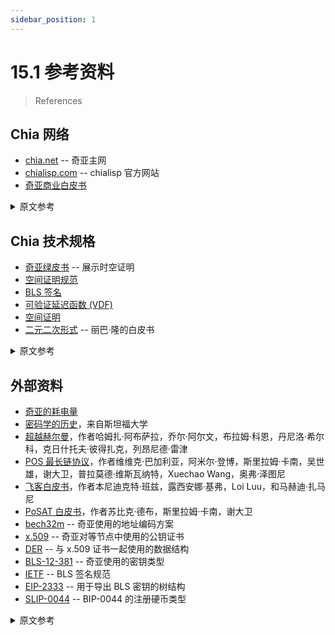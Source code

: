 ```yaml
---
sidebar_position: 1
---
```


# 15.1 参考资料

> References

## Chia 网络

* [chia.net](https://www.chia.net/) -- 奇亚主网
* [chialisp.com](https://chialisp.com) -- chialisp 官方网站
* [奇亚商业白皮书](https://www.chia.net/whitepaper "Chia's business white paper")

<details>
<summary>原文参考</summary>

- ## Chia Network

* [chia.net](https://www.chia.net/) -- Chia's main website
* [chialisp.com](https://chialisp.com) -- the official chialisp website
* [Chia's business white paper](https://www.chia.net/whitepaper "Chia's business white paper")

</details>

## Chia 技术规格

* [奇亚绿皮书](https://www.chia.net/assets/ChiaGreenPaper.pdf "Chia's Green Paper") -- 展示时空证明
* [空间证明规范](https://www.chia.net/assets/Chia_Proof_of_Space_Construction_v1.1.pdf)
* [BLS 签名](https://github.com/Chia-Network/bls-signatures "Chia's BLS Signatures on GitHub")
* [可验证延迟函数 (VDF)](https://github.com/Chia-Network/chiavdf "Chia's VDF on GitHub")
* [空间证明](https://github.com/Chia-Network/chiapos "Chia's Proof of Space repository on GitHub")
* [二元二次形式](https://github.com/Chia-Network/vdf-competition/blob/main/classgroups.pdf "Binary quadratic forms white paper, by Lipa Long") -- 丽巴·隆的白皮书

<details>
<summary>原文参考</summary>

- ## Chia's Technical Specs

* [Chia's green paper](https://www.chia.net/assets/ChiaGreenPaper.pdf "Chia's Green Paper") -- showcases Proofs of Space and Time
* [Proofs of Space specification](https://www.chia.net/assets/Chia_Proof_of_Space_Construction_v1.1.pdf)
* [BLS Signatures](https://github.com/Chia-Network/bls-signatures "Chia's BLS Signatures on GitHub")
* [Verifiable Delay Function (VDF)](https://github.com/Chia-Network/chiavdf "Chia's VDF on GitHub")
* [Proofs of Space](https://github.com/Chia-Network/chiapos "Chia's Proof of Space repository on GitHub")
* [Binary Quadratic Forms](https://github.com/Chia-Network/vdf-competition/blob/main/classgroups.pdf "Binary quadratic forms white paper, by Lipa Long") -- a white paper by Lipa Long

</details>

## 外部资料

* [奇亚的耗电量](https://chiapower.org "Chia's energy consumption statistics")
* [密码学的历史](https://cs.stanford.edu/people/eroberts/courses/soco/projects/public-key-cryptography/history.html#:~:text=The%20idea%20of%20public%20key,known%20as%20the%20knapsack%20problem)，来自斯坦福大学
* [超越赫尔曼](https://eprint.iacr.org/2017/893.pdf "Beyond Hellman's Time-Memory Trade Offs with Applications to Proofs of Space")，作者哈姆扎·阿布萨拉，乔尔·阿尔文，布拉姆·科恩，丹尼洛·希尔科，克日什托夫·彼得扎克，列昂尼德·雷津
* [POS 最长链协议](http://tselab.stanford.edu/downloads/PoS_LC_SBC2020.pdf)，作者维维克·巴加利亚，阿米尔·登博，斯里拉姆·卡南，吴世雄，谢大卫，普拉莫德·维斯瓦纳特，Xuechao Wang，奥弗·泽图尼
* [飞客白皮书](https://eprint.iacr.org/2019/226.pdf)，作者本尼迪克特·班兹，露西安娜·基弗，Loi Luu，和马赫迪·扎马尼
* [PoSAT 白皮书](https://arxiv.org/abs/2010.08154)，作者苏比克·德布，斯里拉姆·卡南，谢大卫
* [bech32m](https://github.com/bitcoin/bips/blob/master/bip-0350.mediawiki) -- 奇亚使用的地址编码方案
* [x.509](https://en.wikipedia.org/wiki/X.509) -- 奇亚对等节点中使用的公钥证书
* [DER](https://wiki.openssl.org/index.php/DER) -- 与 x.509 证书一起使用的数据结构
* [BLS-12-381](https://github.com/zkcrypto/bls12_381) -- 奇亚使用的密钥类型
* [IETF](https://datatracker.ietf.org/doc/draft-irtf-cfrg-bls-signature/) -- BLS 签名规范
* [EIP-2333](https://eips.ethereum.org/EIPS/eip-2333) -- 用于导出 BLS 密钥的树结构
* [SLIP-0044](https://github.com/satoshilabs/slips/blob/master/slip-0044.md) -- BIP-0044 的注册硬币类型

<details>
<summary>原文参考</summary>

- ## External

* [Chia's power consumption](https://chiapower.org "Chia's energy consumption statistics")
* [History of Cryptography](https://cs.stanford.edu/people/eroberts/courses/soco/projects/public-key-cryptography/history.html#:~:text=The%20idea%20of%20public%20key,known%20as%20the%20knapsack%20problem), from Stanford University
* [Beyond Hellman](https://eprint.iacr.org/2017/893.pdf "Beyond Hellman's Time-Memory Trade Offs with Applications to Proofs of Space"), by Hamza Abusalah, Jo ̈el Alwen, Bram Cohen, Danylo Khilko, Krzysztof Pietrzak, and Leonid Reyzin
* [POS Longest Chain Protocols](http://tselab.stanford.edu/downloads/PoS_LC_SBC2020.pdf), by Vivek Bagaria, Amir Dembo, Sreeram Kannan, Sewoong Oh, David Tse, Pramod Viswanath, Xuechao Wang, and Ofer Zeitouni
* [Flyclient white paper](https://eprint.iacr.org/2019/226.pdf), by Benedikt Bunz, Lucianna Kiffer, Loi Luu, and Mahdi Zamani
* [PoSAT white paper](https://arxiv.org/abs/2010.08154), by Soubhik Deb, Sreeram Kannan, and David Tse
* [bech32m](https://github.com/bitcoin/bips/blob/master/bip-0350.mediawiki) -- the address encoding scheme used by Chia
* [x.509](https://en.wikipedia.org/wiki/X.509) -- the public key certificate used in Chia peer nodes
* [DER](https://wiki.openssl.org/index.php/DER) -- a data structure used with x.509 certificates
* [BLS-12-381](https://github.com/zkcrypto/bls12_381) -- the type of keys Chia uses
* [IETF](https://datatracker.ietf.org/doc/draft-irtf-cfrg-bls-signature/) -- the BLS signature specification
* [EIP-2333](https://eips.ethereum.org/EIPS/eip-2333) -- a tree structure for deriving BLS keys
* [SLIP-0044](https://github.com/satoshilabs/slips/blob/master/slip-0044.md) -- registered coin types for BIP-0044

</details>
